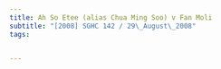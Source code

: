 ```yaml
---
title: Ah So Etee (alias Chua Ming Soo) v Fan Moli 
subtitle: "[2008] SGHC 142 / 29\_August\_2008"
tags:


---
```



